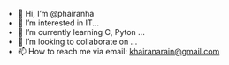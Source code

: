 - 👋 Hi, I’m @phairanha
- 👀 I’m interested in IT...
- 🌱 I’m currently learning C, Pyton ...
- 💞️ I’m looking to collaborate on ...
- 📫 How to reach me via email: khairanarain@gmail.com

<!---
phairanha/phairanha is a ✨ special ✨ repository because its `README.md` (this file) appears on your GitHub profile.
You can click the Preview link to take a look at your changes.
--->
